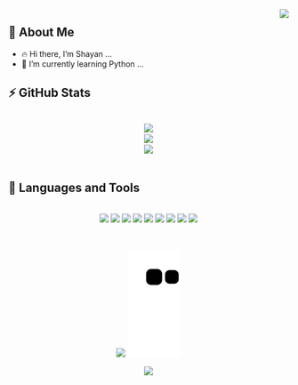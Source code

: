 <img align="right" src="https://komarev.com/ghpvc/?username=13shayan82&style=flat&color=blue">

<h2>🌟 About Me </h2>

- 🔥 Hi there, I’m Shayan ...
- 🌱 I’m currently learning Python ...

<h2>⚡️ GitHub Stats </h2>
<p align="center">
  <br>
  <img height="50%" width="auto" src ="https://github-readme-stats.vercel.app/api?username=13shayan82&theme=tokyonight">
  <br>
  <img src ="https://github-readme-streak-stats.herokuapp.com/?user=13shayan82&theme=tokyonight">
  <br>
  <img height="50%" width="auto" src ="https://github-readme-stats.vercel.app/api/top-langs/?username=13shayan82&hide=html&hide_title=true&hide_border=true&layout=compact&langs_count=6&exclude_repo=comp426,Redventures-Movie-Quotes&text_color=000&icon_color=fff&bg_color=0,52fa5a,4dfcff,c64dff&theme=graywhite">
  <br>
  <br>
</p>

<h2>🚀 Languages and Tools </h2>
<p align="center">
  <br>
  <img src ="https://img.shields.io/badge/flask-%23000.svg?style=for-the-badge&logo=flask&logoColor=white">
  <img src ="https://img.shields.io/badge/python-3670A0?style=for-the-badge&logo=python&logoColor=ffdd54">
  <img src ="https://img.shields.io/badge/-selenium-%43B02A?style=for-the-badge&logo=selenium&logoColor=white">
  <img src ="https://img.shields.io/badge/FastAPI-005571?style=for-the-badge&logo=fastapi">
  <img src ="https://img.shields.io/badge/Microsoft%20SQL%20Sever-CC2927?style=for-the-badge&logo=microsoft%20sql%20server&logoColor=white">
  <img src ="https://img.shields.io/badge/pycharm-143?style=for-the-badge&logo=pycharm&logoColor=black&color=black&labelColor=green">
  <img src ="https://img.shields.io/badge/-Stackoverflow-FE7A16?style=for-the-badge&logo=stack-overflow&logoColor=white">
  <img src ="https://img.shields.io/badge/Windows-0078D6?style=for-the-badge&logo=windows&logoColor=white">
  <img src ="https://img.shields.io/badge/Kali-268BEE?style=for-the-badge&logo=kalilinux&logoColor=white">
  <br>
</p>

<h2></h2>

<p align="center">
  <br>
  <img src="https://spotify-recently-played-readme.vercel.app/api?user=4h86kvn0oq4b2irftxds2c3ob">
  <img src="https://github.com/13shayan82/13shayan82/blob/output/github-contribution-grid-snake.svg#gh-dark-mode-only">
  <br>
</p>

<p align="center">
  <img src="https://capsule-render.vercel.app/api?type=waving&color=gradient&height=60&section=footer"/>
</p>
